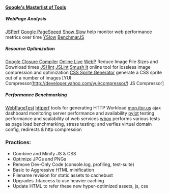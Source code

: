 #### [Google's Masterlist of Tools](https://developers.google.com/speed/tools)

##### WebPage Analysis

[JSPerf](http://jsperf.com/)
[Google PageSpeed](https://developers.google.com/speed/pagespeed/)
[Show Slow](http://www.showslow.com/) help monitor web performance metrics over time
[YSlow](http://developer.yahoo.com/yslow/)
[BenchmarJS](http://benchmarkjs.com/)

##### Resource Optimization

[Google Closure Compiler](http://code.google.com/p/closure-compiler/) [Online Live](http://closure-compiler.appspot.com/home)
[WebP](https://developers.google.com/speed/webp/index.html) Reduce Image File Sizes and Download times
[JSHint](http://jshint.com)
[JSLint](http://jslint.com)
[Smush It](http://smush.it/) online tool for lossless image compression and optimization
[CSS Sprite Generator](http://spritegen.website-performance.org/) generate a CSS sprite out of a number of images
[YUI Compressor(http://developer.yahoo.com/yui/compressor/) JS Compressor]

##### Performance Benchmarking

[WebPageTest](http://www.webpagetest.org/)
[httperf](http://www.hpl.hp.com/research/linux/httperf/) tools for generating HTTP Workload
[mon.itor.us](http://mon.itor.us/) ajax dashboard monitoring server performance and availability
[pylot](http://www.pylot.org/) testing performance and scalability of web services
[wbox](http://hping.org/wbox/) performs various tests as page load benchmarking, stress testing; and verfies virtual domain config, redirects & http compression

### Practices:
* Combine and Minify JS & CSS
* Optimize JPGs and PNGs
* Remove Dev-Only Code (console.log, profiling, test-suite)
* Basic to Aggressive HTML minification
* Filename revision for static assets to cachebust
* Upgrades .htaccess to use heavier caching
* Update HTML to refer these new hyper-optimized assets, js, css
